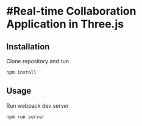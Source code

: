 #Real-time Collaboration Application in Three.js
========

## Installation
Clone repository and run

```
npm install
```

## Usage
Run webpack dev server

```
npm run server
```